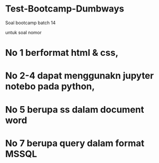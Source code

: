 # Test-Bootcamp-Dumbways
Soal bootcamp batch 14

untuk soal nomor 
# No 1 berformat html & css,
# No 2-4 dapat menggunakn jupyter notebo pada python,
# No 5 berupa ss dalam document word
# No 7 berupa query dalam format MSSQL
